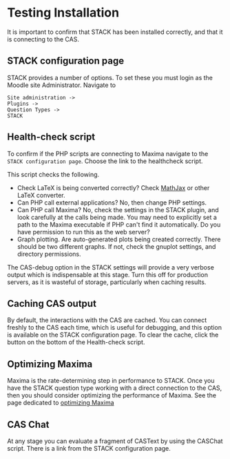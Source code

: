 # Testing Installation

It is important to confirm that STACK has been installed correctly, and that it is connecting to the CAS.

## STACK configuration page

STACK provides a number of options.  To set these you must login as the Moodle site Administrator.  Navigate to 

    Site administration -> 
    Plugins ->
    Question Types ->
    STACK
    
## Health-check script

To confirm if the PHP scripts are connecting to Maxima navigate to the `STACK configuration page`.  Choose the link to the healthcheck script.

This script checks the following. 

* Check LaTeX is being converted correctly?  Check [MathJax](../Developer/Mathjax.md) or other LaTeX converter.
* Can PHP call external applications?  No, then change PHP settings. 
* Can PHP call Maxima? No, check the settings in the STACK plugin, and look carefully at the calls being made.  You may need to explicitly set a path to the Maxima executable if PHP can't find it automatically. Do you have permission to run this as the web server?
* Graph plotting. Are auto-generated plots being created correctly.  There should be two different graphs.  If not, check the gnuplot settings, and directory permissions.

The CAS-debug option in the STACK settings will provide a very verbose output which is indispensable at this stage.  Turn this off for production servers, as it is wasteful of storage, particularly when caching results.

## Caching CAS output

By default, the interactions with the CAS are cached.  You can connect freshly to the CAS each time, which is useful for  debugging, and this option is available on the STACK configuration page.  To clear the cache, click the button on the bottom of the Health-check script. 

## Optimizing Maxima 

Maxima is the rate-determining step in performance to STACK. Once you have the STACK question type working with a direct connection to the CAS, then you should consider optimizing the  performance of Maxima.  See the page dedicated to [optimizing Maxima](../CAS/Optimising_Maxima.md) 

## CAS Chat

At any stage you can evaluate a fragment of CASText by using the CASChat script.  There is a link from the STACK configuration page. 
